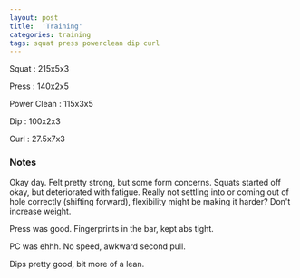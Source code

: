 ```yaml
---
layout: post
title:  'Training'
categories: training
tags: squat press powerclean dip curl
---
```


Squat       :   215x5x3

Press       :   140x2x5

Power Clean :   115x3x5

Dip         :   100x2x3

Curl        :   27.5x7x3

### Notes

Okay day. Felt pretty strong, but some form concerns. Squats started off okay, but
deteriorated with fatigue. Really not settling into or coming out of hole correctly
(shifting forward), flexibility might be making it harder? Don't increase weight.

Press was good. Fingerprints in the bar, kept abs tight.

PC was ehhh. No speed, awkward second pull.

Dips pretty good, bit more of a lean.

